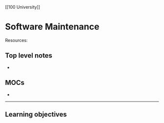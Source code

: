 [[100 University]]

# Software Maintenance
Resources:


## Top level notes
- 

## MOCs
- 

---
## Learning objectives
